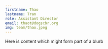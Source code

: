 ```yaml
---
firstname: Thao 
lastname: Tran
role: Assistant Director
email: thaot@dogscbr.org
img: team/thao.jpeg
---
```

Here is content which might form part of a blurb